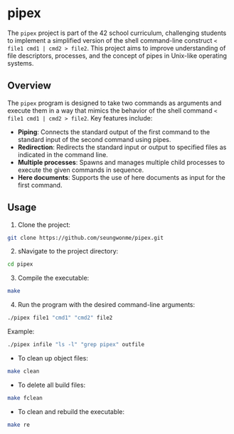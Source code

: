 # pipex

The `pipex` project is part of the 42 school curriculum, challenging students to implement a simplified version of the shell command-line construct `< file1 cmd1 | cmd2 > file2`. This project aims to improve understanding of file descriptors, processes, and the concept of pipes in Unix-like operating systems.

## Overview

The `pipex` program is designed to take two commands as arguments and execute them in a way that mimics the behavior of the shell command `< file1 cmd1 | cmd2 > file2`. Key features include:

- **Piping**: Connects the standard output of the first command to the standard input of the second command using pipes.
- **Redirection**: Redirects the standard input or output to specified files as indicated in the command line.
- **Multiple processes**: Spawns and manages multiple child processes to execute the given commands in sequence.
- **Here documents**: Supports the use of here documents as input for the first command.

## Usage
1. Clone the project:
```bash
git clone https://github.com/seungwonme/pipex.git
```

2. sNavigate to the project directory:
```bash
cd pipex
```

3. Compile the executable:
```bash
make
```

4. Run the program with the desired command-line arguments:
```bash
./pipex file1 "cmd1" "cmd2" file2
```

Example:
```bash
./pipex infile "ls -l" "grep pipex" outfile
```

- To clean up object files:
```bash
make clean
```

- To delete all build files:
```bash
make fclean
```

- To clean and rebuild the executable:
```bash
make re
```
